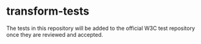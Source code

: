 transform-tests
===============

The tests in this repository will be added to the official W3C test repository once they are reviewed and accepted.